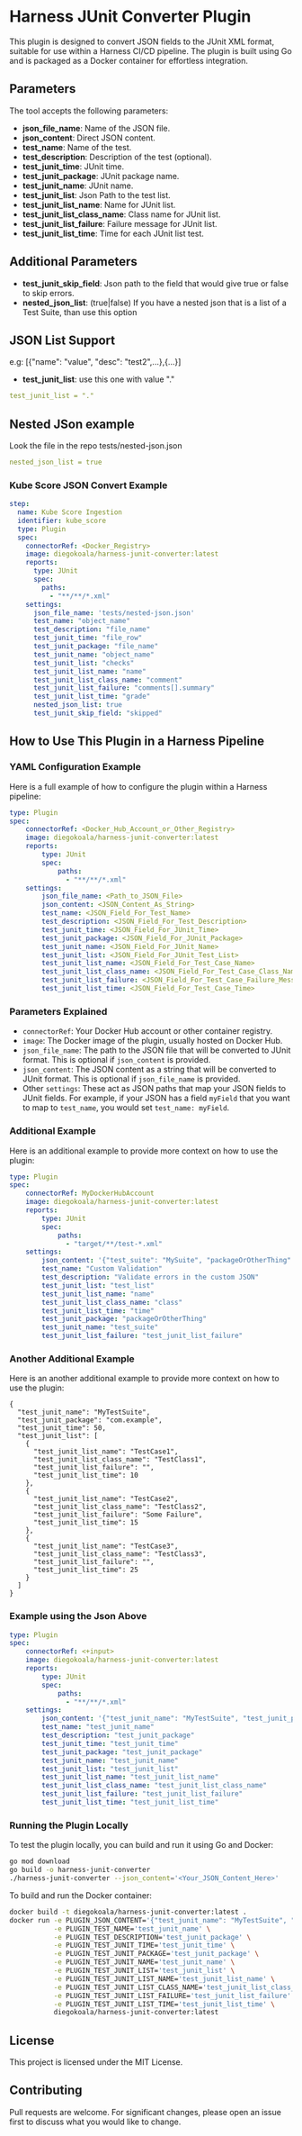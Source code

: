 
# Harness JUnit Converter Plugin

This plugin is designed to convert JSON fields to the JUnit XML format, suitable for use within a Harness CI/CD pipeline. The plugin is built using Go and is packaged as a Docker container for effortless integration.

## Parameters

The tool accepts the following parameters:

- **json_file_name**: Name of the JSON file.
- **json_content**: Direct JSON content.
- **test_name**: Name of the test.
- **test_description**: Description of the test (optional).
- **test_junit_time**: JUnit time.
- **test_junit_package**: JUnit package name.
- **test_junit_name**: JUnit name.
- **test_junit_list**: Json Path to the test list.
- **test_junit_list_name**: Name for JUnit list.
- **test_junit_list_class_name**: Class name for JUnit list.
- **test_junit_list_failure**: Failure message for JUnit list.
- **test_junit_list_time**: Time for each JUnit list test.

## Additional Parameters

- **test_junit_skip_field**: Json path to the field that would give true or false to skip errors.
- **nested_json_list**: (true|false) If you have a nested json that is a list of a Test Suite, than use this option

## JSON List Support

e.g: [{"name": "value", "desc": "test2",...},{...}]

- **test_junit_list**: use this one with value "."

``` yaml
test_junit_list = "."
```

## Nested JSon example

Look the file in the repo tests/nested-json.json

``` yaml
nested_json_list = true
```

### Kube Score JSON Convert Example

``` yaml
step:
  name: Kube Score Ingestion
  identifier: kube_score
  type: Plugin
  spec:
    connectorRef: <Docker_Registry>
    image: diegokoala/harness-junit-converter:latest
    reports:
      type: JUnit
      spec:
        paths:
          - "**/**/*.xml"
    settings:
      json_file_name: 'tests/nested-json.json'
      test_name: "object_name"
      test_description: "file_name"
      test_junit_time: "file_row"
      test_junit_package: "file_name"
      test_junit_name: "object_name"
      test_junit_list: "checks"
      test_junit_list_name: "name"
      test_junit_list_class_name: "comment"
      test_junit_list_failure: "comments[].summary"
      test_junit_list_time: "grade"
      nested_json_list: true
      test_junit_skip_field: "skipped"
```

## How to Use This Plugin in a Harness Pipeline

### YAML Configuration Example

Here is a full example of how to configure the plugin within a Harness pipeline:

```yaml
type: Plugin
spec:
    connectorRef: <Docker_Hub_Account_or_Other_Registry>
    image: diegokoala/harness-junit-converter:latest
    reports:
        type: JUnit
        spec:
            paths:
              - "**/**/*.xml"
    settings:
        json_file_name: <Path_to_JSON_File>
        json_content: <JSON_Content_As_String>
        test_name: <JSON_Field_For_Test_Name>
        test_description: <JSON_Field_For_Test_Description>
        test_junit_time: <JSON_Field_For_JUnit_Time>
        test_junit_package: <JSON_Field_For_JUnit_Package>
        test_junit_name: <JSON_Field_For_JUnit_Name>
        test_junit_list: <JSON_Field_For_JUnit_Test_List>
        test_junit_list_name: <JSON_Field_For_Test_Case_Name>
        test_junit_list_class_name: <JSON_Field_For_Test_Case_Class_Name>
        test_junit_list_failure: <JSON_Field_For_Test_Case_Failure_Message>
        test_junit_list_time: <JSON_Field_For_Test_Case_Time>
```

### Parameters Explained

- `connectorRef`: Your Docker Hub account or other container registry.
- `image`: The Docker image of the plugin, usually hosted on Docker Hub.
- `json_file_name`: The path to the JSON file that will be converted to JUnit format. This is optional if `json_content` is provided.
- `json_content`: The JSON content as a string that will be converted to JUnit format. This is optional if `json_file_name` is provided.
- Other `settings`: These act as JSON paths that map your JSON fields to JUnit fields. For example, if your JSON has a field `myField` that you want to map to `test_name`, you would set `test_name: myField`.

### Additional Example

Here is an additional example to provide more context on how to use the plugin:

```yaml
type: Plugin
spec:
    connectorRef: MyDockerHubAccount
    image: diegokoala/harness-junit-converter:latest
    reports:
        type: JUnit
        spec:
            paths:
              - "target/**/test-*.xml"
    settings:
        json_content: '{"test_suite": "MySuite", "packageOrOtherThing": "value" "test_list": [{"name": "Test1", "class": "Class1", "time": 5}, {"name": "Test2", "class": "Class2", "failure": "failure msg"}]}'
        test_name: "Custom Validation"
        test_description: "Validate errors in the custom JSON"
        test_junit_list: "test_list"
        test_junit_list_name: "name"
        test_junit_list_class_name: "class"
        test_junit_list_time: "time"
        test_junit_package: "packageOrOtherThing"
        test_junit_name: "test_suite"
        test_junit_list_failure: "test_junit_list_failure"
```

### Another Additional Example

Here is an another additional example to provide more context on how to use the plugin:
```
{
  "test_junit_name": "MyTestSuite",
  "test_junit_package": "com.example",
  "test_junit_time": 50,
  "test_junit_list": [
    {
      "test_junit_list_name": "TestCase1",
      "test_junit_list_class_name": "TestClass1",
      "test_junit_list_failure": "",
      "test_junit_list_time": 10
    },
    {
      "test_junit_list_name": "TestCase2",
      "test_junit_list_class_name": "TestClass2",
      "test_junit_list_failure": "Some Failure",
      "test_junit_list_time": 15
    },
    {
      "test_junit_list_name": "TestCase3",
      "test_junit_list_class_name": "TestClass3",
      "test_junit_list_failure": "",
      "test_junit_list_time": 25
    }
  ]
}
```

### Example using the Json Above

```yaml
type: Plugin
spec:
    connectorRef: <+input>
    image: diegokoala/harness-junit-converter:latest
    reports:
        type: JUnit
        spec:
            paths:
              - "**/**/*.xml"
    settings:
        json_content: '{"test_junit_name": "MyTestSuite", "test_junit_package": "com.example", "test_junit_time": 50, "test_junit_list": [{"test_junit_list_name": "TestCase1", "test_junit_list_class_name": "TestClass1", "test_junit_list_failure": "", "test_junit_list_time": 10}, {"test_junit_list_name": "TestCase2", "test_junit_list_class_name": "TestClass2", "test_junit_list_failure": "Some Failure", "test_junit_list_time": 15}, {"test_junit_list_name": "TestCase3", "test_junit_list_class_name": "TestClass3", "test_junit_list_failure": "", "test_junit_list_time": 25}]}'
        test_name: "test_junit_name"
        test_description: "test_junit_package"
        test_junit_time: "test_junit_time"
        test_junit_package: "test_junit_package"
        test_junit_name: "test_junit_name"
        test_junit_list: "test_junit_list"
        test_junit_list_name: "test_junit_list_name"
        test_junit_list_class_name: "test_junit_list_class_name"
        test_junit_list_failure: "test_junit_list_failure"
        test_junit_list_time: "test_junit_list_time"
```



### Running the Plugin Locally

To test the plugin locally, you can build and run it using Go and Docker:

```bash
go mod download
go build -o harness-junit-converter
./harness-junit-converter --json_content='<Your_JSON_Content_Here>'
```

To build and run the Docker container:

```bash
docker build -t diegokoala/harness-junit-converter:latest .
docker run -e PLUGIN_JSON_CONTENT='{"test_junit_name": "MyTestSuite", "test_junit_package": "com.example", "test_junit_time": 50, "test_junit_list": [{"test_junit_list_name": "TestCase1", "test_junit_list_class_name": "TestClass1", "test_junit_list_failure": "", "test_junit_list_time": 10}, {"test_junit_list_name": "TestCase2", "test_junit_list_class_name": "TestClass2", "test_junit_list_failure": "Some Failure", "test_junit_list_time": 15}, {"test_junit_list_name": "TestCase3", "test_junit_list_class_name": "TestClass3", "test_junit_list_failure": "", "test_junit_list_time": 25}]}' \
           -e PLUGIN_TEST_NAME='test_junit_name' \
           -e PLUGIN_TEST_DESCRIPTION='test_junit_package' \
           -e PLUGIN_TEST_JUNIT_TIME='test_junit_time' \
           -e PLUGIN_TEST_JUNIT_PACKAGE='test_junit_package' \
           -e PLUGIN_TEST_JUNIT_NAME='test_junit_name' \
           -e PLUGIN_TEST_JUNIT_LIST='test_junit_list' \
           -e PLUGIN_TEST_JUNIT_LIST_NAME='test_junit_list_name' \
           -e PLUGIN_TEST_JUNIT_LIST_CLASS_NAME='test_junit_list_class_name' \
           -e PLUGIN_TEST_JUNIT_LIST_FAILURE='test_junit_list_failure' \
           -e PLUGIN_TEST_JUNIT_LIST_TIME='test_junit_list_time' \
           diegokoala/harness-junit-converter:latest

```

## License

This project is licensed under the MIT License.

## Contributing

Pull requests are welcome. For significant changes, please open an issue first to discuss what you would like to change.
